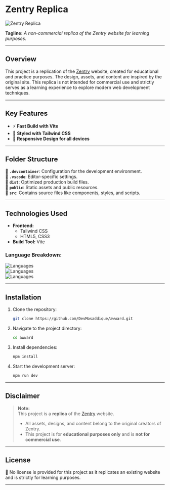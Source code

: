 # Zentry Replica  

![Zentry Replica](https://via.placeholder.com/1200x400?text=Zentry+Replica)  

**Tagline:** *A non-commercial replica of the Zentry website for learning purposes.*  

---

## Overview  

This project is a replication of the [Zentry](https://zentry.com/) website, created for educational and practice purposes. The design, assets, and content are inspired by the original site. This replica is not intended for commercial use and strictly serves as a learning experience to explore modern web development techniques.  

---

## Key Features  

- ⚡ **Fast Build with Vite**  
- 🎨 **Styled with Tailwind CSS**  
- 📱 **Responsive Design for all devices**  

---

## Folder Structure  

📂 **`.devcontainer`**: Configuration for the development environment.  
📂 **`.vscode`**: Editor-specific settings.  
📂 **`dist`**: Optimized production build files.  
📂 **`public`**: Static assets and public resources.  
📂 **`src`**: Contains source files like components, styles, and scripts.  

---

## Technologies Used  

- **Frontend:**  
  - Tailwind CSS  
  - HTML5, CSS3  
- **Build Tool:** Vite  

### Language Breakdown:  

![Languages](https://img.shields.io/badge/JavaScript-81.4%25-yellow)  
![Languages](https://img.shields.io/badge/CSS-17.6%25-blue)  
![Languages](https://img.shields.io/badge/HTML-1.0%25-red)  

---

## Installation  

1. Clone the repository:  
   ```bash  
   git clone https://github.com/DevMosaddique/awward.git  
   ```  

2. Navigate to the project directory:  
   ```bash  
   cd awward  
   ```  

3. Install dependencies:  
   ```bash  
   npm install  
   ```  

4. Start the development server:  
   ```bash  
   npm run dev  
   ```  

---

## Disclaimer  

> **Note:**  
> This project is a **replica** of the [Zentry](https://zentry.com/) website.  
> - All assets, designs, and content belong to the original creators of Zentry.  
> - This project is for **educational purposes only** and is **not for commercial use**.  

---

## License  

🚫 No license is provided for this project as it replicates an existing website and is strictly for learning purposes.  

---  

